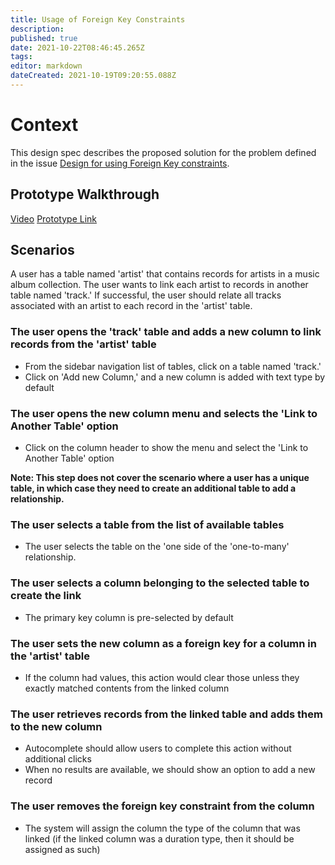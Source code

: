 ```yaml
---
title: Usage of Foreign Key Constraints
description: 
published: true
date: 2021-10-22T08:46:45.265Z
tags: 
editor: markdown
dateCreated: 2021-10-19T09:20:55.088Z
---
```


# Context
This design spec describes the proposed solution for the problem defined in the issue [Design for using Foreign Key constraints](https://github.com/centerofci/mathesar/issues/243).

## Prototype Walkthrough
[Video](https://www.loom.com/share/20880a748ec24a588b9b568c5e0f70ba)
[Prototype Link](https://mathesar-prototype.netlify.app/)

## Scenarios
A user has a table named 'artist' that contains records for artists in a music album collection. The user wants to link each artist to records in another table named 'track.' If successful, the user should relate all tracks associated with an artist to each record in the 'artist' table.

### The user opens the 'track' table and adds a new column to link records from the 'artist' table
- From the sidebar navigation list of tables, click on a table named 'track.'
- Click on 'Add new Column,' and a new column is added with text type by default
### The user opens the new column menu and selects the 'Link to Another Table' option
- Click on the column header to show the menu and select the 'Link to Another Table' option

**Note: This step does not cover the scenario where a user has a unique table, in which case they need to create an additional table to add a relationship.**


### The user selects a table from the list of available tables
- The user selects the table on the 'one side of the 'one-to-many' relationship.

### The user selects a column belonging to the selected table to create the link
- The primary key column is pre-selected by default
### The user sets the new column as a foreign key for a column in the 'artist' table
- If the column had values, this action would clear those unless they exactly matched contents from the linked column
### The user retrieves records from the linked table and adds them to the new column
- Autocomplete should allow users to complete this action without additional clicks
- When no results are available, we should show an option to add a new record
### The user removes the foreign key constraint from the column
- The system will assign the column the type of the column that was linked (if the linked column was a duration type, then it should be assigned as such)